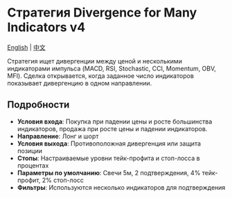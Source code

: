 # Стратегия Divergence for Many Indicators v4
[English](README.md) | [中文](README_cn.md)

Стратегия ищет дивергенции между ценой и несколькими индикаторами импульса (MACD, RSI, Stochastic, CCI, Momentum, OBV, MFI).
Сделка открывается, когда заданное число индикаторов показывает дивергенцию в одном направлении.

## Подробности
- **Условия входа**: Покупка при падении цены и росте большинства индикаторов, продажа при росте цены и падении индикаторов.
- **Направление**: Лонг и шорт
- **Условия выхода**: Противоположная дивергенция или защита позиции
- **Стопы**: Настраиваемые уровни тейк-профита и стоп-лосса в процентах
- **Параметры по умолчанию**: Свечи 5м, 2 подтверждения, 4% тейк-профит, 2% стоп-лосс
- **Фильтры**: Используются несколько индикаторов для подтверждения
